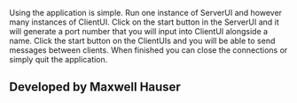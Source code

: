 Using the application is simple. Run one instance of ServerUI and however many instances of ClientUI. Click on the start button in the ServerUI and it will generate a port number that you will input into ClientUI alongside a name. Click the start button on the ClientUIs and you will be able to send messages between clients. When finished you can close the connections or simply quit the application.

## Developed by Maxwell Hauser
